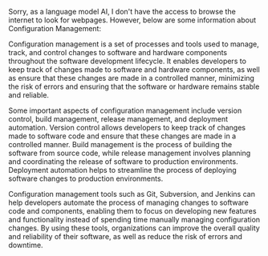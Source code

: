 

Sorry, as a language model AI, I don't have the access to browse the internet to look for webpages. However, below are some information about Configuration Management:


Configuration management is a set of processes and tools used to manage, track, and control changes to software and hardware components throughout the software development lifecycle. It enables developers to keep track of changes made to software and hardware components, as well as ensure that these changes are made in a controlled manner, minimizing the risk of errors and ensuring that the software or hardware remains stable and reliable.

Some important aspects of configuration management include version control, build management, release management, and deployment automation. Version control allows developers to keep track of changes made to software code and ensure that these changes are made in a controlled manner. Build management is the process of building the software from source code, while release management involves planning and coordinating the release of software to production environments. Deployment automation helps to streamline the process of deploying software changes to production environments.

Configuration management tools such as Git, Subversion, and Jenkins can help developers automate the process of managing changes to software code and components, enabling them to focus on developing new features and functionality instead of spending time manually managing configuration changes. By using these tools, organizations can improve the overall quality and reliability of their software, as well as reduce the risk of errors and downtime.